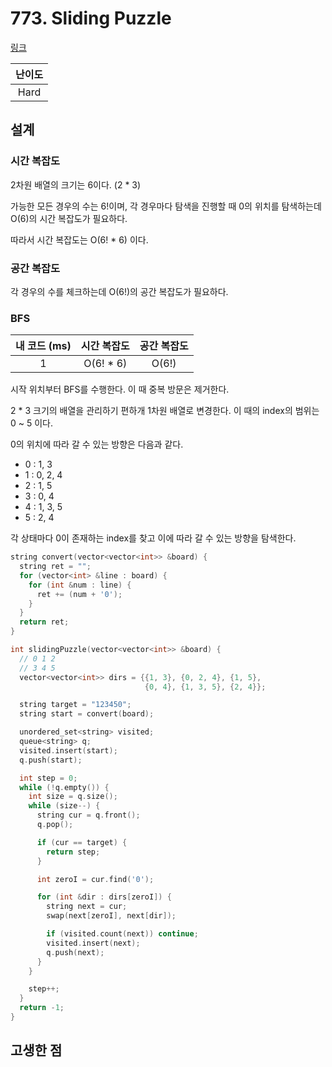# 773. Sliding Puzzle

[링크](https://leetcode.com/problems/sliding-puzzle/description/)

| 난이도 |
| :----: |
|  Hard  |

## 설계

### 시간 복잡도

2차원 배열의 크기는 6이다. (2 * 3)

가능한 모든 경우의 수는 6!이며, 각 경우마다 탐색을 진행할 때 0의 위치를 탐색하는데 O(6)의 시간 복잡도가 필요하다.

따라서 시간 복잡도는 O(6! \* 6) 이다.

### 공간 복잡도

각 경우의 수를 체크하는데 O(6!)의 공간 복잡도가 필요하다.

### BFS

| 내 코드 (ms) | 시간 복잡도 | 공간 복잡도 |
| :----------: | :---------: | :---------: |
|      1       | O(6! \* 6)  |    O(6!)    |

시작 위치부터 BFS를 수행한다. 이 때 중복 방문은 제거한다.

2 \* 3 크기의 배열을 관리하기 편하개 1차원 배열로 변경한다. 이 때의 index의 범위는 0 ~ 5 이다.

0의 위치에 따라 갈 수 있는 방향은 다음과 같다.

- 0 : 1, 3
- 1 : 0, 2, 4
- 2 : 1, 5
- 3 : 0, 4
- 4 : 1, 3, 5
- 5 : 2, 4

각 상태마다 0이 존재하는 index를 찾고 이에 따라 갈 수 있는 방향을 탐색한다.

```cpp
string convert(vector<vector<int>> &board) {
  string ret = "";
  for (vector<int> &line : board) {
    for (int &num : line) {
      ret += (num + '0');
    }
  }
  return ret;
}

int slidingPuzzle(vector<vector<int>> &board) {
  // 0 1 2
  // 3 4 5
  vector<vector<int>> dirs = {{1, 3}, {0, 2, 4}, {1, 5},
                              {0, 4}, {1, 3, 5}, {2, 4}};

  string target = "123450";
  string start = convert(board);

  unordered_set<string> visited;
  queue<string> q;
  visited.insert(start);
  q.push(start);

  int step = 0;
  while (!q.empty()) {
    int size = q.size();
    while (size--) {
      string cur = q.front();
      q.pop();

      if (cur == target) {
        return step;
      }

      int zeroI = cur.find('0');

      for (int &dir : dirs[zeroI]) {
        string next = cur;
        swap(next[zeroI], next[dir]);

        if (visited.count(next)) continue;
        visited.insert(next);
        q.push(next);
      }
    }

    step++;
  }
  return -1;
}
```

## 고생한 점
